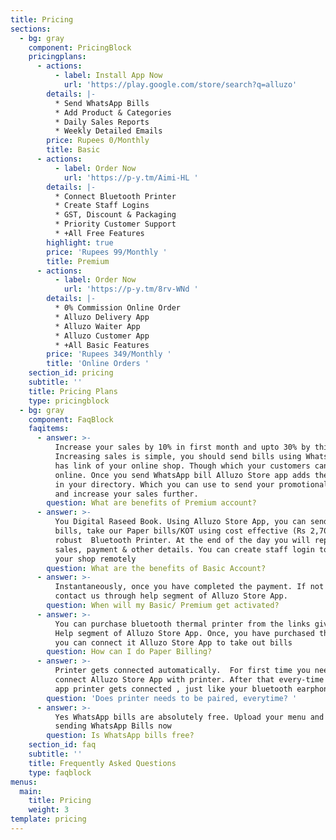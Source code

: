 ```yaml
---
title: Pricing
sections:
  - bg: gray
    component: PricingBlock
    pricingplans:
      - actions:
          - label: Install App Now
            url: 'https://play.google.com/store/search?q=alluzo'
        details: |-
          * Send WhatsApp Bills
          * Add Product & Categories  
          * Daily Sales Reports
          * Weekly Detailed Emails
        price: Rupees 0/Monthly
        title: Basic
      - actions:
          - label: Order Now
            url: 'https://p-y.tm/Aimi-HL '
        details: |-
          * Connect Bluetooth Printer 
          * Create Staff Logins 
          * GST, Discount & Packaging  
          * Priority Customer Support
          * +All Free Features
        highlight: true
        price: 'Rupees 99/Monthly '
        title: Premium
      - actions:
          - label: Order Now
            url: 'https://p-y.tm/8rv-WNd '
        details: |-
          * 0% Commission Online Order 
          * Alluzo Delivery App  
          * Alluzo Waiter App 
          * Alluzo Customer App
          * +All Basic Features
        price: 'Rupees 349/Monthly '
        title: 'Online Orders '
    section_id: pricing
    subtitle: ''
    title: Pricing Plans
    type: pricingblock
  - bg: gray
    component: FaqBlock
    faqitems:
      - answer: >-
          Increase your sales by 10% in first month and upto 30% by third month.
          Increasing sales is simple, you should send bills using WhatsApp. It
          has link of your online shop. Though which your customers can order
          online. Once you send WhatsApp bill Alluzo Store app adds the customer
          in your directory. Which you can use to send your promotional message
          and increase your sales further.
        question: What are benefits of Premium account?
      - answer: >-
          You Digital Raseed Book. Using Alluzo Store App, you can send WhatsApp
          bills, take our Paper bills/KOT using cost effective (Rs 2,700) yet
          robust  Bluetooth Printer. At the end of the day you will reports with
          sales, payment & other details. You can create staff login to manage 
          your shop remotely
        question: What are the benefits of Basic Account?
      - answer: >-
          Instantaneously, once you have completed the payment. If not then
          contact us through help segment of Alluzo Store App.
        question: When will my Basic/ Premium get activated?
      - answer: >-
          You can purchase bluetooth thermal printer from the links give in the
          Help segment of Alluzo Store App. Once, you have purchased the printer
          you can connect it Alluzo Store App to take out bills
        question: How can I do Paper Billing?
      - answer: >-
          Printer gets connected automatically.  For first time you need to
          connect Alluzo Store App with printer. After that every-time you open
          app printer gets connected , just like your bluetooth earphones.
        question: 'Does printer needs to be paired, everytime? '
      - answer: >-
          Yes WhatsApp bills are absolutely free. Upload your menu and start
          sending WhatsApp Bills now
        question: Is WhatsApp bills free?
    section_id: faq
    subtitle: ''
    title: Frequently Asked Questions
    type: faqblock
menus:
  main:
    title: Pricing
    weight: 3
template: pricing
---
```


